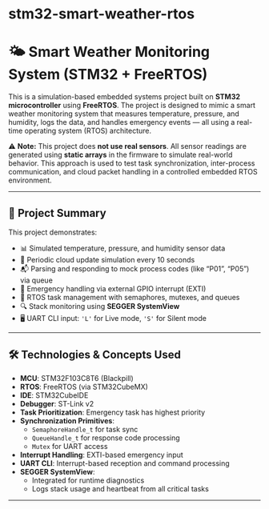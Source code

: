 # stm32-smart-weather-rtos
# 🌤️ Smart Weather Monitoring System (STM32 + FreeRTOS)

This is a simulation-based embedded systems project built on **STM32 microcontroller** using **FreeRTOS**. The project is designed to mimic a smart weather monitoring system that measures temperature, pressure, and humidity, logs the data, and handles emergency events — all using a real-time operating system (RTOS) architecture.

⚠️ **Note:** This project does **not use real sensors**. All sensor readings are generated using **static arrays** in the firmware to simulate real-world behavior. This approach is used to test task synchronization, inter-process communication, and cloud packet handling in a controlled embedded RTOS environment.

---

## 🚀 Project Summary

This project demonstrates:

- 📊 Simulated temperature, pressure, and humidity sensor data
- 🔁 Periodic cloud update simulation every 10 seconds
- 📬 Parsing and responding to mock process codes (like “P01”, “P05”) via queue
- 🚨 Emergency handling via external GPIO interrupt (EXTI)
- 🧵 RTOS task management with semaphores, mutexes, and queues
- 🔍 Stack monitoring using **SEGGER SystemView**
- 🖥️ UART CLI input: `'L'` for Live mode, `'S'` for Silent mode

---

## 🛠️ Technologies & Concepts Used

- **MCU**: STM32F103C8T6 (Blackpill)
- **RTOS**: FreeRTOS (via STM32CubeMX)
- **IDE**: STM32CubeIDE
- **Debugger**: ST-Link v2
- **Task Prioritization**: Emergency task has highest priority
- **Synchronization Primitives**:
  - `SemaphoreHandle_t` for task sync
  - `QueueHandle_t` for response code processing
  - `Mutex` for UART access
- **Interrupt Handling**: EXTI-based emergency input
- **UART CLI**: Interrupt-based reception and command processing
- **SEGGER SystemView**:
  - Integrated for runtime diagnostics
  - Logs stack usage and heartbeat from all critical tasks

---



